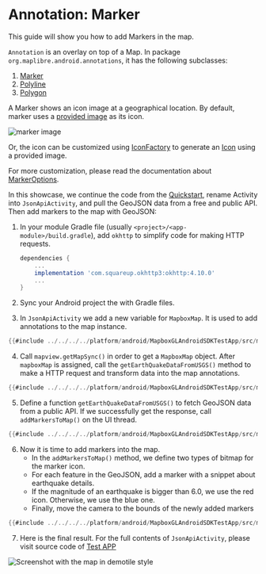 # Annotation: Marker

This guide will show you how to add Markers in the map.

`Annotation` is an overlay on top of a Map. In package
`org.maplibre.android.annotations`, it has the following subclasses:
1. [Marker]
2. [Polyline]
3. [Polygon]

A Marker shows an icon image at a geographical location. By default, marker uses
a [provided image] as its icon.

![marker image]

Or, the icon can be customized using [IconFactory] to generate an
[Icon] using a provided image.

For more customization, please read the documentation about [MarkerOptions].

In this showcase, we continue the code from the [Quickstart],
rename Activity into `JsonApiActivity`,
and pull the GeoJSON data from a free and public API.
Then add markers to the map with GeoJSON:

1. In your module Gradle file (usually `<project>/<app-module>/build.gradle`), add
   `okhttp` to simplify code for making HTTP requests.


    ```gradle
    dependencies {
        ...
        implementation 'com.squareup.okhttp3:okhttp:4.10.0'
        ...
    }
    ```

2. Sync your Android project the with Gradle files.

3. In `JsonApiActivity` we add a new variable for `MapboxMap`.
   It is used to add annotations to the map instance.

```kotlin
{{#include ../../../../platform/android/MapboxGLAndroidSDKTestApp/src/main/java/org/track-asia-vn/android/testapp/activity/annotation/JsonApiActivity.kt:top}}
```

4. Call `mapview.getMapSync()` in order to get a `MapboxMap` object.
   After `mapboxMap` is assigned, call the `getEarthQuakeDataFromUSGS()` method
   to make a HTTP request and transform data into the map annotations.

```kotlin
{{#include ../../../../platform/android/MapboxGLAndroidSDKTestApp/src/main/java/org/track-asia-vn/android/testapp/activity/annotation/JsonApiActivity.kt:mapAsync}}
```

5. Define a function `getEarthQuakeDataFromUSGS()` to fetch GeoJSON data from a public API.
   If we successfully get the response, call `addMarkersToMap()` on the UI thread.

```kotlin
{{#include ../../../../platform/android/MapboxGLAndroidSDKTestApp/src/main/java/org/track-asia-vn/android/testapp/activity/annotation/JsonApiActivity.kt:getEarthquakes}}
```

6. Now it is time to add markers into the map.
   - In the `addMarkersToMap()` method, we define two types of bitmap for the marker icon.
   - For each feature in the GeoJSON, add a marker with a snippet about earthquake details.
   - If the magnitude of an earthquake is bigger than 6.0, we use the red icon. Otherwise, we use the blue one.
   - Finally, move the camera to the bounds of the newly added markers

```kotlin
{{#include ../../../../platform/android/MapboxGLAndroidSDKTestApp/src/main/java/org/track-asia-vn/android/testapp/activity/annotation/JsonApiActivity.kt:addMarkers}}
```

7. Here is the final result. For the full contents of `JsonApiActivity`, please visit source code of [Test APP]

<div style="align: center">
  <img src="https://github.com/track-asia-vn/maplibre-native/assets/19887090/00446249-9b19-4a48-8a46-00d4c5a2f981" alt="Screenshot with the map in demotile style">
</div>

[Marker]: https://maplibre.org/maplibre-native/android/api/-map-libre%20-native%20for%20-android/com.mapbox.mapboxsdk.annotations/-marker/index.html
[provided image]: https://github.com/track-asia-vn/maplibre-native/blob/main/platform/android/MapboxGLAndroidSDK/src/main/res/drawable-xxxhdpi/maplibre_marker_icon_default.png
[Polyline]: https://maplibre.org/maplibre-native/android/api/-map-libre%20-native%20for%20-android/com.mapbox.mapboxsdk.annotations/-polyline/index.html
[Polygon]: https://maplibre.org/maplibre-native/android/api/-map-libre%20-native%20for%20-android/com.mapbox.mapboxsdk.annotations/-polygon/index.html
[marker image]: https://raw.githubusercontent.com/track-asia-vn/maplibre-native/main/test/fixtures/sprites/default_marker.png
[IconFactory]: https://maplibre.org/maplibre-native/android/api/-map-libre%20-native%20for%20-android/com.mapbox.mapboxsdk.annotations/-icon-factory/index.html
[Icon]: https://maplibre.org/maplibre-native/android/api/-map-libre%20-native%20for%20-android/com.mapbox.mapboxsdk.annotations/-icon/index.html
[Quickstart]: ./getting-started-guide.md
[mvn]: https://mvnrepository.com/artifact/org.maplibre.gl/android-plugin-annotation-v9
[Android Developer Documentation]: https://developer.android.com/topic/libraries/architecture/coroutines
[MarkerOptions]: https://maplibre.org/maplibre-native/android/api/-map-libre%20-native%20for%20-android/com.mapbox.mapboxsdk.annotations/-marker-options/index.html
[Test App]: https://github.com/track-asia-vn/maplibre-native/tree/main/platform/android/MapboxGLAndroidSDKTestApp/src/main/java/org/track-asia-vn/android/testapp/activity/annotation/JsonApiActivity.kt
